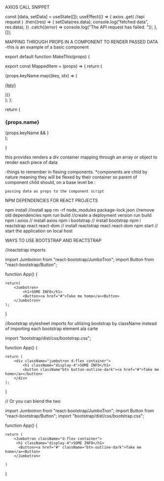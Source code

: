 AXIOS CALL SNIPPET

const [data, setData] = useState([]);
  useEffect(() => {
    axios
    .get(
      //api request
    )
    .then((res) => {
      setData(res.data);
      console.log("fetched data", res.data);
    })
    .catch((error) => console.log("The API request has failed. "));
  }, []);

  MAPPING THROUGH PROPS IN A COMPONENT TO RENDER PASSED DATA
 -this is an example of a basic component


export default function MakeThis(props) {

  export const MappedItem = (props) => {
  return (
    <div className="d-flex justify-content-center">
      {props.keyName.map((key, idx) => (
        <p>
          <a href={key.idx}>{key}</a>
        </p>
      ))}
    </div>
  );
};

return (
    <div className="d-flex container">
      <h3 className="display-4">{props.name}</h3>
      <div>{props.keyName && <MappedItem keyName={props.keyName} />}</div>
      <div>
);

}



this provides renders a div container mapping through an array or object to render each piece of data


-things to remember in flexing components. 
    *components are child by nature meaning they will be flexed by their container so parent of component child should, on a base level be : 
    <div className="d-flex container">
    <Component relevantName={data}/>
    </div>

    passing data as props to the component script


  NPM DEPENDENCIES FOR REACT PROJECTS

npm install  //install app
rm -rf node_modules package-lock.json //remove old dependencies
npm run build //create a deployment version run build
npm i axios // install axios
npm i bootstrap // install bootstrap
npm i reactstrap react react-dom // install reactstrap react react-dom
npm start // start the application on local host

WAYS TO USE BOOTSTRAP AND REACTSTRAP


//reactstrap imports

import Jumbotron from "react-bootstrap/JumboTron";
import Button from "react-bootstrap/Button";


function App() {


    return(
        <Jumbotron>
            <h1>SOME INFO</h1> 
            <Button><a href="#">Take me home</a><Button>
        </Jumbotron>
    );
}




//bootstrap stylesheet imports for utilizing bootstrap by className instead of importing each bootstrap element ala carte

import "bootstrap/dist/css/bootstrap.css";

function App() {

    return (
        <div className="jumbotron d-flex container">
            <h1 className="display-4">SOME INFO</h1>
            <button className"btn button-outline-dark"><a href="#">Take me home</a></button>
        </div>
    );

}





// Or you can blend the two

import Jumbotron from "react-bootstrap/JumboTron";
import Button from "react-bootstrap/Button";
import "bootstrap/dist/css/bootstrap.css";

function App() {

    return (
        <Jumbotron className="d-flex container">
         <h1 className="display-4">SOME INFO</h1>
          <Button><a href="#" className="btn-outline-dark">Take me home</a><Button>
        </Jumbotron>

    )
}